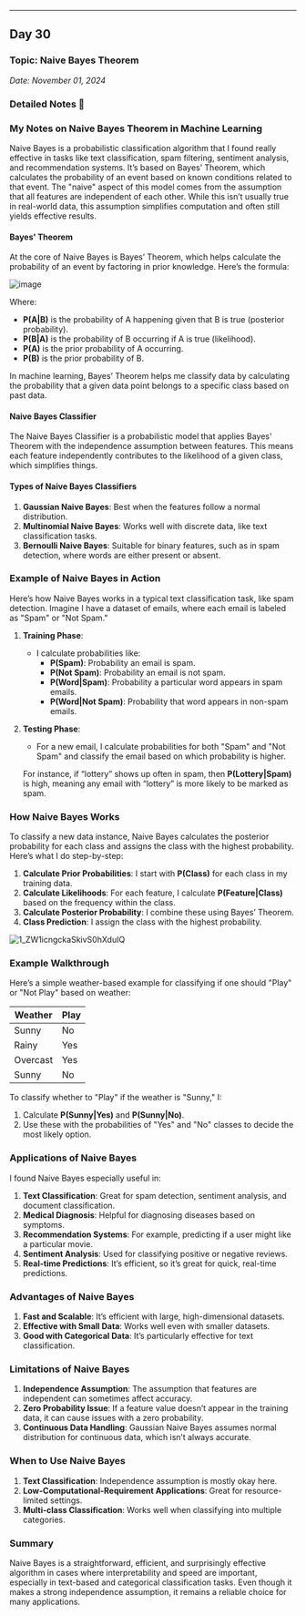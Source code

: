 ___
## Day 30
### Topic: Naive Bayes Theorem
*Date: November 01, 2024*

### Detailed Notes 📝

### My Notes on Naive Bayes Theorem in Machine Learning

Naive Bayes is a probabilistic classification algorithm that I found really effective in tasks like text classification, spam filtering, sentiment analysis, and recommendation systems. It’s based on Bayes’ Theorem, which calculates the probability of an event based on known conditions related to that event. The "naive" aspect of this model comes from the assumption that all features are independent of each other. While this isn’t usually true in real-world data, this assumption simplifies computation and often still yields effective results.

#### Bayes' Theorem

At the core of Naive Bayes is Bayes’ Theorem, which helps calculate the probability of an event by factoring in prior knowledge. Here’s the formula:

![image](https://github.com/user-attachments/assets/c3acc054-8765-4b75-881f-6f0fc28da391)


Where:
- **P(A|B)** is the probability of A happening given that B is true (posterior probability).
- **P(B|A)** is the probability of B occurring if A is true (likelihood).
- **P(A)** is the prior probability of A occurring.
- **P(B)** is the prior probability of B.

In machine learning, Bayes’ Theorem helps me classify data by calculating the probability that a given data point belongs to a specific class based on past data.

#### Naive Bayes Classifier

The Naive Bayes Classifier is a probabilistic model that applies Bayes' Theorem with the independence assumption between features. This means each feature independently contributes to the likelihood of a given class, which simplifies things.

#### Types of Naive Bayes Classifiers

1. **Gaussian Naive Bayes**: Best when the features follow a normal distribution.
2. **Multinomial Naive Bayes**: Works well with discrete data, like text classification tasks.
3. **Bernoulli Naive Bayes**: Suitable for binary features, such as in spam detection, where words are either present or absent.

### Example of Naive Bayes in Action

Here’s how Naive Bayes works in a typical text classification task, like spam detection. Imagine I have a dataset of emails, where each email is labeled as "Spam" or "Not Spam."

1. **Training Phase**:
   - I calculate probabilities like:
     - **P(Spam)**: Probability an email is spam.
     - **P(Not Spam)**: Probability an email is not spam.
     - **P(Word|Spam)**: Probability a particular word appears in spam emails.
     - **P(Word|Not Spam)**: Probability that word appears in non-spam emails.

2. **Testing Phase**:
   - For a new email, I calculate probabilities for both "Spam" and "Not Spam" and classify the email based on which probability is higher.

   For instance, if “lottery” shows up often in spam, then **P(Lottery|Spam)** is high, meaning any email with “lottery” is more likely to be marked as spam.

### How Naive Bayes Works

To classify a new data instance, Naive Bayes calculates the posterior probability for each class and assigns the class with the highest probability. Here’s what I do step-by-step:

1. **Calculate Prior Probabilities**: I start with **P(Class)** for each class in my training data.
2. **Calculate Likelihoods**: For each feature, I calculate **P(Feature|Class)** based on the frequency within the class.
3. **Calculate Posterior Probability**: I combine these using Bayes’ Theorem.
4. **Class Prediction**: I assign the class with the highest probability.

![1_ZW1icngckaSkivS0hXduIQ](https://github.com/user-attachments/assets/bc8c454f-5d27-4f18-9cdb-9136aba34e35)


### Example Walkthrough

Here’s a simple weather-based example for classifying if one should "Play" or "Not Play" based on weather:

| Weather  | Play |
|----------|------|
| Sunny    | No   |
| Rainy    | Yes  |
| Overcast | Yes  |
| Sunny    | No   |

To classify whether to "Play" if the weather is "Sunny," I:
1. Calculate **P(Sunny|Yes)** and **P(Sunny|No)**.
2. Use these with the probabilities of "Yes" and "No" classes to decide the most likely option.

### Applications of Naive Bayes

I found Naive Bayes especially useful in:
1. **Text Classification**: Great for spam detection, sentiment analysis, and document classification.
2. **Medical Diagnosis**: Helpful for diagnosing diseases based on symptoms.
3. **Recommendation Systems**: For example, predicting if a user might like a particular movie.
4. **Sentiment Analysis**: Used for classifying positive or negative reviews.
5. **Real-time Predictions**: It’s efficient, so it’s great for quick, real-time predictions.

### Advantages of Naive Bayes

1. **Fast and Scalable**: It’s efficient with large, high-dimensional datasets.
2. **Effective with Small Data**: Works well even with smaller datasets.
3. **Good with Categorical Data**: It’s particularly effective for text classification.

### Limitations of Naive Bayes

1. **Independence Assumption**: The assumption that features are independent can sometimes affect accuracy.
2. **Zero Probability Issue**: If a feature value doesn’t appear in the training data, it can cause issues with a zero probability.
3. **Continuous Data Handling**: Gaussian Naive Bayes assumes normal distribution for continuous data, which isn’t always accurate.

### When to Use Naive Bayes

1. **Text Classification**: Independence assumption is mostly okay here.
2. **Low-Computational-Requirement Applications**: Great for resource-limited settings.
3. **Multi-class Classification**: Works well when classifying into multiple categories.

### Summary

Naive Bayes is a straightforward, efficient, and surprisingly effective algorithm in cases where interpretability and speed are important, especially in text-based and categorical classification tasks. Even though it makes a strong independence assumption, it remains a reliable choice for many applications.
